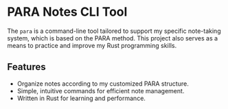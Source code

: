# PARA Notes CLI Tool

The `para` is a command-line tool tailored to support my specific note-taking system, which is based on the PARA method. This project also serves as a means to practice and improve my Rust programming skills.

## Features

- Organize notes according to my customized PARA structure.
- Simple, intuitive commands for efficient note management.
- Written in Rust for learning and performance.